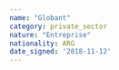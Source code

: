 ```yaml
---
name: "Globant"
category: private_sector
nature: "Entreprise"
nationality: ARG
date_signed: '2018-11-12'
---
```

    